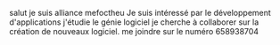 salut je suis alliance mefoctheu
Je suis intéressé par le développement d'applications
j'étudie le génie logiciel 
je cherche à collaborer sur la création de nouveaux logiciel.
me joindre sur le numéro 658938704


